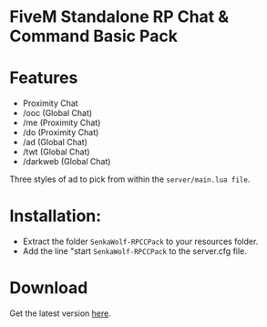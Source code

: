 # FiveM Standalone RP Chat & Command Basic Pack

# Features
- Proximity Chat
- /ooc (Global Chat)
- /me (Proximity Chat)
- /do (Proximity Chat)
- /ad (Global Chat)
- /twt (Global Chat)
- /darkweb (Global Chat)

Three styles of ad to pick from within the `server/main.lua file`.

# Installation: 
- Extract the folder `SenkaWolf-RPCCPack` to your resources folder. 
- Add the line "start `SenkaWolf-RPCCPack` to the server.cfg file.

# Download
Get the latest version [here](https://github.com/SenkaWolf/FiveM-Standalone-RP-Chat-Command-Basic-Pack/releases/latest).